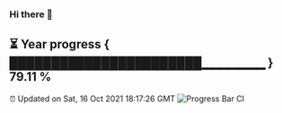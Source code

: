 ### Hi there 👋
⏳ Year progress { ███████████████████████▁▁▁▁▁▁▁ } 79.11 %
---
⏰ Updated on Sat, 16 Oct 2021 18:17:26 GMT
![Progress Bar CI](https://github.com/liununu/liununu/workflows/Progress%20Bar%20CI/badge.svg)
